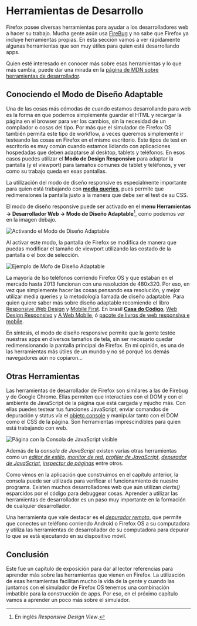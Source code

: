 # Herramientas de Desarrollo

Firefox posee diversas herramientas para ayudar a los desarrolladores web a hacer su trabajo. Mucha gente asún usa [FireBug](https://addons.mozilla.org/pt-BR/firefox/addon/firebug/) y no sabe que Firefox ya incluye herramientas propias. En esta sección vamos a ver rápidamente algunas herramientas que son muy útiles para quien está desarrollando apps.

Quien esté interesado en conocer más sobre esas herramientas y lo que más cambia, puede dar una mirada en la [página de MDN sobre herramientas de desarrollador](https://developer.mozilla.org/en-US/docs/Tools).

## Conociendo el Modo de Diseño Adaptable

Una de las cosas más cómodas de cuando estamos desarrollando para web es la forma en que podemos simplemente guardar el HTML y recargar la página en el browser para ver los cambios, sin la necesidad de un compilador o cosas del tipo. Por más que el simulador de Firefox OS también permita este tipo de workflow, a veces queremos simplemente ir testeando las cosas en Firefox en el mismo escritorio. Este tipos de test en escritorio es muy común cuando estamos lidiando con aplicaciones hospedadas que deben adaptarse al desktop, tablets y teléfonos. En esos casos puedes utilizar el **Modo de Design Responsive** para adaptar la pantalla (y el viewport) para tamaños comunes de tablet y teléfonos, y ver como su trabajo queda en esas pantallas.

La utilización del modo de diseño responsive es especialmente importante para quien está trabajando con [**media queries**](https://developer.mozilla.org/en-US/docs/Web/Guide/CSS/Media_queries), pues permite que redimensiones la pantalla justo a la manera que debe ser el test de su CSS.

El modo de diseño responsive puede ser activado en el **menu Herramientas -> Desarrollador Web -> Modo de Diseño Adaptable**[^responsive-design-view], como podemos ver en la imagen debajo.

[^responsive-design-view]: En inglés *Responsive Design View*.

![Activando el Modo de Diseño Adaptable](images/originals/responsive-design-view.png)

Al activar este modo, la pantalla de Firefox se modifica de manera que puedas modificar el tamaño de viewport utilizando las costado de la pantalla o el box de selección.

![Ejemplo de Mofo de Diseño Adaptable](images/originals/responsive-view-sample.png)

La mayoría de lso teléfonos corriendo Firefox OS y que estaban en el mercado hasta 2013 funcionan con una resolución de 480x320. Por eso, en vez que simplemente hacer las cosas pensando esa resolución, y mejor  utilizar media queries y la metodología llamada de diseño adaptable. Para quien quiere saber más sobre diseño adaptable recomiendo el libro [Responsive Web Design](http://www.abookapart.com/products/responsive-web-design) y [Mobile First](http://www.abookapart.com/products/mobile-first). En brasil [**Casa do Código**](http://casadocodigo.com.br),  [Web Design Responsivo](http://www.casadocodigo.com.br/products/livro-web-design-responsivo) y [A Web Mobile](http://www.casadocodigo.com.br/products/livro-web-mobile), ó [pacote de livros de web responsiva e mobile](http://www.casadocodigo.com.br/products/colecao-webdesign).

En síntesis, el modo de diseño responsive permite que la gente testée nuestras apps en diversos tamaños de tela, sin ser necesario quedar redimensionando la pantalla principal de Firefox. En mi opinión, es una de las herramientas más útiles de un mundo y no sé porqué los demás navegadores aún no copiaron...


## Otras Herramientas

Las herramientas de desarrollador de Firefox son similares a las de Firebug y de Google Chrome. Ellas permiten que interactúes con el DOM y con el ambiente de JavaScript de la página que está cargada y mjucho más. Con ellas puedes testear tus funciones JavaScript, enviar comandos de depuración y status vía el [objeto console](https://developer.mozilla.org/en-US/docs/Web/API/console) y manipular tanto con el DOM como el CSS de la página. Son herramientas imprescindibles para quien está trabajando con web.

![Página con la Consola de JavaScript visible](images/originals/console-open.png) 

Además de la *consola de JavaScript* existen varias otras herramientas como un [*editor de estilo*](https://developer.mozilla.org/en-US/docs/Tools/Style_Editor), [*monitor de red*](https://developer.mozilla.org/en-US/docs/Tools/Network_Monitor), [*profiler de JavaScript*](https://developer.mozilla.org/en-US/docs/Tools/Profiler), [*depurador de JavaScript*](https://developer.mozilla.org/en-US/docs/Tools/Debugger), [*inspector de páginas*](https://developer.mozilla.org/en-US/docs/Tools/Page_Inspector) entre otros.

Como vimos en la aplicación que construímos en el capítulo anterior, la consola puede ser utilizada para verificar el funcionamiento de nuestro programa. Existen muchos desarrolladores web que aún utilizan *alerts()* esparcidos por el código para debuggear cosas. Aprender a utilizar las herramientas de desarrollador es un paso muy importante en la formación de cualquier desarrollador.

Una herramienta que vale destacar es el [*depurador remoto*](https://developer.mozilla.org/en-US/docs/Tools/Remote_Debugging), que permite que conectes un teléfono corriendo Android o Firefox OS a su computadora y utiliza las herramientas de desarrollador de su computadora para depurar lo que se está ejecutando en su dispositivo móvil.

## Conclusión

Este fue un capítulo de exposición para dar al lector referencias para aprender más sobre las herramientas que vienen en Firefox. La utilización de esas herramientas facilitan mucho la vida de la gente y cuando las juntamos con el simulador de Firefox OS tenemos una combinación imbatíble para la construcción de apps. Por eso, en el próximo capítulo vamos a aprender un poco más sobre el simulador.
